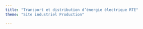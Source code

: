 ```yaml
---
title: "Transport et distribution d’énergie électrique RTE"
theme: "Site industriel Production"

---
```

